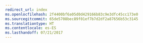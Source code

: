 ```yaml
---
redirect_url: index
ms.openlocfilehash: 2f4400bf6a05d0d429166b83c9e3dfc45cc173e0
ms.sourcegitcommit: 65de5708bec89f01ef7b7d2df2a87656b53c3145
ms.translationtype: HT
ms.contentlocale: es-ES
ms.lasthandoff: 07/21/2017
---
```

